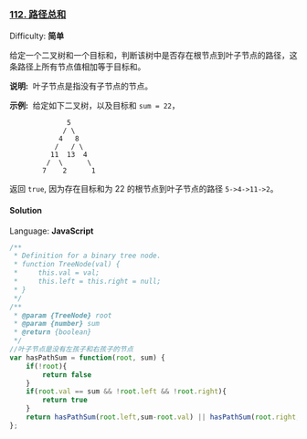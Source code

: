 ### [112\. 路径总和](https://leetcode-cn.com/problems/path-sum/)

Difficulty: **简单**

给定一个二叉树和一个目标和，判断该树中是否存在根节点到叶子节点的路径，这条路径上所有节点值相加等于目标和。

**说明:**  叶子节点是指没有子节点的节点。

**示例:** 
给定如下二叉树，以及目标和 `sum = 22`，

```
              5
             / \
            4   8
           /   / \
          11  13  4
         /  \      \
        7    2      1
```

返回 `true`, 因为存在目标和为 22 的根节点到叶子节点的路径 `5->4->11->2`。

#### Solution

Language: **JavaScript**

```javascript
​/**
 * Definition for a binary tree node.
 * function TreeNode(val) {
 *     this.val = val;
 *     this.left = this.right = null;
 * }
 */
/**
 * @param {TreeNode} root
 * @param {number} sum
 * @return {boolean}
 */
//叶子节点是没有左孩子和右孩子的节点
var hasPathSum = function(root, sum) {
    if(!root){
        return false
    }
    if(root.val == sum && !root.left && !root.right){
        return true
    }
    return hasPathSum(root.left,sum-root.val) || hasPathSum(root.right,sum-root.val)
};
```
